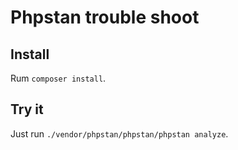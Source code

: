 # Phpstan trouble shoot

## Install
Rum `composer install`.

## Try it
Just run `./vendor/phpstan/phpstan/phpstan analyze`.



